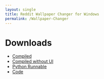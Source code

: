```yaml
---
layout: single
title: Reddit Wallpaper Changer for Windows
permalink: /Wallpaper-Changer
---
```


# Downloads

- [Compiled](https://github.com/Surferlul/Wallpaper-Changer/archive/main.zip)
- [Compiled without UI](https://github.com/Surferlul/Wallpaper-Changer/archive/noui_main.zip)
- [Python Runnable](https://github.com/Surferlul/Wallpaper-Changer/archive/python.zip)
- [Code](https://github.com/Surferlul/Wallpaper-Changer/archive/code.zip)
